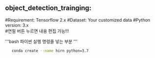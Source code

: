 ## object_detection_trainging: 

#Requirement: Tensorflow 2.x 
#Dataset: Your customized data 
#Python version: 3.x  
#연필 버튼 누르면 내용 편집 가능!!!

'''bash
    파이썬 실행 명령줄 넣는 부분
'''

 ```bash
    conda create --name hirn python=3.7
 ```
